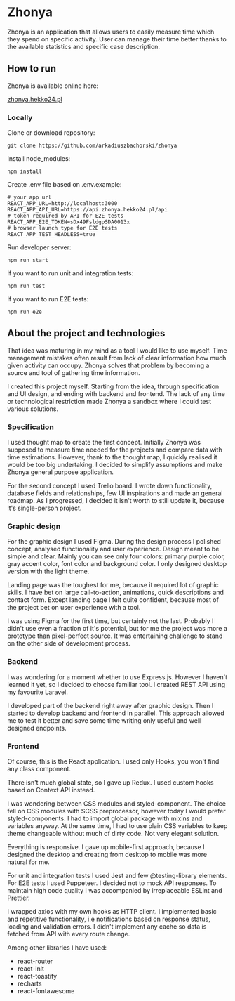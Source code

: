 # Zhonya

Zhonya is an application that allows users to easily measure time which they spend on specific activity. User can manage their time better thanks to the available statistics and specific case description.

## How to run

Zhonya is available online here:

[zhonya.hekko24.pl](https://www.zhonya.hekko24.pl/)

### Locally

Clone or download repository:

```
git clone https://github.com/arkadiuszbachorski/zhonya
```

Install node_modules: 

```
npm install
```

Create .env file based on .env.example:

```dotenv
# your app url
REACT_APP_URL=http://localhost:3000
REACT_APP_API_URL=https://api.zhonya.hekko24.pl/api
# token required by API for E2E tests 
REACT_APP_E2E_TOKEN=sDx49FsldgpSDA0013x
# browser launch type for E2E tests
REACT_APP_TEST_HEADLESS=true
```

Run developer server:

```
npm run start
```

If you want to run unit and integration tests:

```
npm run test
```

If you want to run E2E tests:

```
npm run e2e
```

## About the project and technologies

That idea was maturing in my mind as a tool I would like to use myself. Time management mistakes often result from lack of clear information how much given activity can occupy. Zhonya solves that problem by becoming a source and tool of gathering time information.

I created this project myself. Starting from the idea, through specification and UI design, and ending with backend and frontend. The lack of any time or technological restriction made Zhonya a sandbox where I could test various solutions.


### Specification

I used thought map to create the first concept. Initially Zhonya was supposed to measure time needed for the projects and compare data with time estimations. However, thank to the thought map, I quickly realised it would be too big undertaking. I decided to simplify assumptions and make Zhonya general purpose application.

For the second concept I used Trello board. I wrote down functionality, database fields and relationships, few UI inspirations and made an general roadmap. As I progressed, I decided it isn't worth to still update it, because it's single-person project.

### Graphic design

For the graphic design I used Figma. During the design process I polished concept, analysed functionality and user experience. Design meant to be simple and clear. Mainly you can see only four colors: primary purple color, gray accent color, font color and background color. I only designed desktop version with the light theme.

Landing page was the toughest for me, because it required lot of graphic skills. I have bet on large call-to-action, animations, quick descriptions and contact form. Except landing page I felt quite confident, because most of the project bet on user experience with a tool.

I was using Figma for the first time, but certainly not the last. Probably I didn't use even a fraction of it's potential, but for me the project was more a prototype than pixel-perfect source. It was entertaining challenge to stand on the other side of development process.

### Backend

I was wondering for a moment whether to use Express.js. However I haven't learned it yet, so I decided to choose familiar tool. I created REST API using my favourite Laravel.

I developed part of the backend right away after graphic design. Then I started to develop backend and frontend in parallel. This approach allowed me to test it better and save some time writing only useful and well designed endpoints.

### Frontend

Of course, this is the React application. I used only Hooks, you won't find any class component. 

There isn't much global state, so I gave up Redux. I used custom hooks based on Context API instead.

I was wondering between CSS modules and styled-component. The choice fell on CSS modules with SCSS preprocessor, however today I would prefer styled-components. I had to import global package with mixins and variables anyway. At the same time, I had to use plain CSS variables to keep theme changeable without much of dirty code. Not very elegant solution.

Everything is responsive. I gave up mobile-first approach, because I designed the desktop and creating from desktop to mobile was more natural for me.

For unit and integration tests I used Jest and few @testing-library elements. For E2E tests I used Puppeteer. I decided not to mock API responses. To maintain high code quality I was accompanied by irreplaceable ESLint and Prettier.

I wrapped axios with my own hooks as HTTP client. I implemented basic and repetitive functionality, i.e notifications based on response status, loading and validation errors. I didn't implement any cache so data is fetched from API with every route change.

Among other libraries I have used:

- react-router
- react-inlt
- react-toastify
- recharts
- react-fontawesome
